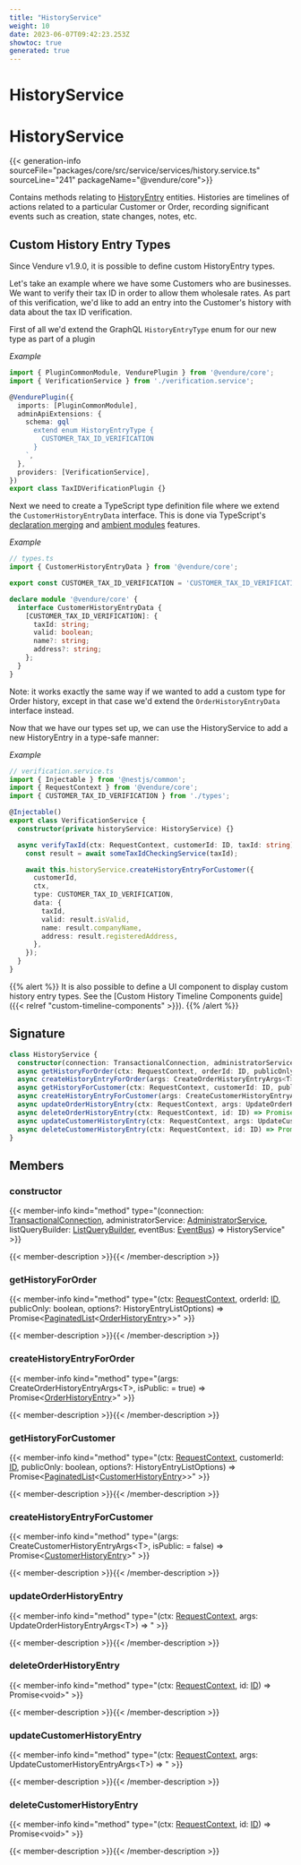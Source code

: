 ```yaml
---
title: "HistoryService"
weight: 10
date: 2023-06-07T09:42:23.253Z
showtoc: true
generated: true
---
```

<!-- This file was generated from the Vendure source. Do not modify. Instead, re-run the "docs:build" script -->

# HistoryService
<div class="symbol">


# HistoryService

{{< generation-info sourceFile="packages/core/src/service/services/history.service.ts" sourceLine="241" packageName="@vendure/core">}}

Contains methods relating to <a href='/typescript-api/entities/history-entry#historyentry'>HistoryEntry</a> entities. Histories are timelines of actions
related to a particular Customer or Order, recording significant events such as creation, state changes,
notes, etc.

## Custom History Entry Types

Since Vendure v1.9.0, it is possible to define custom HistoryEntry types.

Let's take an example where we have some Customers who are businesses. We want to verify their
tax ID in order to allow them wholesale rates. As part of this verification, we'd like to add
an entry into the Customer's history with data about the tax ID verification.

First of all we'd extend the GraphQL `HistoryEntryType` enum for our new type as part of a plugin

*Example*

```TypeScript
import { PluginCommonModule, VendurePlugin } from '@vendure/core';
import { VerificationService } from './verification.service';

@VendurePlugin({
  imports: [PluginCommonModule],
  adminApiExtensions: {
    schema: gql`
      extend enum HistoryEntryType {
        CUSTOMER_TAX_ID_VERIFICATION
      }
    `,
  },
  providers: [VerificationService],
})
export class TaxIDVerificationPlugin {}
```

Next we need to create a TypeScript type definition file where we extend the `CustomerHistoryEntryData` interface. This is done
via TypeScript's [declaration merging](https://www.typescriptlang.org/docs/handbook/declaration-merging.html#merging-interfaces)
and [ambient modules](https://www.typescriptlang.org/docs/handbook/modules.html#ambient-modules) features.

*Example*

```TypeScript
// types.ts
import { CustomerHistoryEntryData } from '@vendure/core';

export const CUSTOMER_TAX_ID_VERIFICATION = 'CUSTOMER_TAX_ID_VERIFICATION';

declare module '@vendure/core' {
  interface CustomerHistoryEntryData {
    [CUSTOMER_TAX_ID_VERIFICATION]: {
      taxId: string;
      valid: boolean;
      name?: string;
      address?: string;
    };
  }
}
```

Note: it works exactly the same way if we wanted to add a custom type for Order history, except in that case we'd extend the
`OrderHistoryEntryData` interface instead.

Now that we have our types set up, we can use the HistoryService to add a new HistoryEntry in a type-safe manner:

*Example*

```TypeScript
// verification.service.ts
import { Injectable } from '@nestjs/common';
import { RequestContext } from '@vendure/core';
import { CUSTOMER_TAX_ID_VERIFICATION } from './types';

@Injectable()
export class VerificationService {
  constructor(private historyService: HistoryService) {}

  async verifyTaxId(ctx: RequestContext, customerId: ID, taxId: string) {
    const result = await someTaxIdCheckingService(taxId);

    await this.historyService.createHistoryEntryForCustomer({
      customerId,
      ctx,
      type: CUSTOMER_TAX_ID_VERIFICATION,
      data: {
        taxId,
        valid: result.isValid,
        name: result.companyName,
        address: result.registeredAddress,
      },
    });
  }
}
```
{{% alert %}}
It is also possible to define a UI component to display custom history entry types. See the
[Custom History Timeline Components guide]({{< relref "custom-timeline-components" >}}).
{{% /alert %}}

## Signature

```TypeScript
class HistoryService {
  constructor(connection: TransactionalConnection, administratorService: AdministratorService, listQueryBuilder: ListQueryBuilder, eventBus: EventBus)
  async getHistoryForOrder(ctx: RequestContext, orderId: ID, publicOnly: boolean, options?: HistoryEntryListOptions) => Promise<PaginatedList<OrderHistoryEntry>>;
  async createHistoryEntryForOrder(args: CreateOrderHistoryEntryArgs<T>, isPublic:  = true) => Promise<OrderHistoryEntry>;
  async getHistoryForCustomer(ctx: RequestContext, customerId: ID, publicOnly: boolean, options?: HistoryEntryListOptions) => Promise<PaginatedList<CustomerHistoryEntry>>;
  async createHistoryEntryForCustomer(args: CreateCustomerHistoryEntryArgs<T>, isPublic:  = false) => Promise<CustomerHistoryEntry>;
  async updateOrderHistoryEntry(ctx: RequestContext, args: UpdateOrderHistoryEntryArgs<T>) => ;
  async deleteOrderHistoryEntry(ctx: RequestContext, id: ID) => Promise<void>;
  async updateCustomerHistoryEntry(ctx: RequestContext, args: UpdateCustomerHistoryEntryArgs<T>) => ;
  async deleteCustomerHistoryEntry(ctx: RequestContext, id: ID) => Promise<void>;
}
```
## Members

### constructor

{{< member-info kind="method" type="(connection: <a href='/typescript-api/data-access/transactional-connection#transactionalconnection'>TransactionalConnection</a>, administratorService: <a href='/typescript-api/services/administrator-service#administratorservice'>AdministratorService</a>, listQueryBuilder: <a href='/typescript-api/data-access/list-query-builder#listquerybuilder'>ListQueryBuilder</a>, eventBus: <a href='/typescript-api/events/event-bus#eventbus'>EventBus</a>) => HistoryService"  >}}

{{< member-description >}}{{< /member-description >}}

### getHistoryForOrder

{{< member-info kind="method" type="(ctx: <a href='/typescript-api/request/request-context#requestcontext'>RequestContext</a>, orderId: <a href='/typescript-api/common/id#id'>ID</a>, publicOnly: boolean, options?: HistoryEntryListOptions) => Promise&#60;<a href='/typescript-api/common/paginated-list#paginatedlist'>PaginatedList</a>&#60;<a href='/typescript-api/entities/order-history-entry#orderhistoryentry'>OrderHistoryEntry</a>&#62;&#62;"  >}}

{{< member-description >}}{{< /member-description >}}

### createHistoryEntryForOrder

{{< member-info kind="method" type="(args: CreateOrderHistoryEntryArgs&#60;T&#62;, isPublic:  = true) => Promise&#60;<a href='/typescript-api/entities/order-history-entry#orderhistoryentry'>OrderHistoryEntry</a>&#62;"  >}}

{{< member-description >}}{{< /member-description >}}

### getHistoryForCustomer

{{< member-info kind="method" type="(ctx: <a href='/typescript-api/request/request-context#requestcontext'>RequestContext</a>, customerId: <a href='/typescript-api/common/id#id'>ID</a>, publicOnly: boolean, options?: HistoryEntryListOptions) => Promise&#60;<a href='/typescript-api/common/paginated-list#paginatedlist'>PaginatedList</a>&#60;<a href='/typescript-api/entities/customer-history-entry#customerhistoryentry'>CustomerHistoryEntry</a>&#62;&#62;"  >}}

{{< member-description >}}{{< /member-description >}}

### createHistoryEntryForCustomer

{{< member-info kind="method" type="(args: CreateCustomerHistoryEntryArgs&#60;T&#62;, isPublic:  = false) => Promise&#60;<a href='/typescript-api/entities/customer-history-entry#customerhistoryentry'>CustomerHistoryEntry</a>&#62;"  >}}

{{< member-description >}}{{< /member-description >}}

### updateOrderHistoryEntry

{{< member-info kind="method" type="(ctx: <a href='/typescript-api/request/request-context#requestcontext'>RequestContext</a>, args: UpdateOrderHistoryEntryArgs&#60;T&#62;) => "  >}}

{{< member-description >}}{{< /member-description >}}

### deleteOrderHistoryEntry

{{< member-info kind="method" type="(ctx: <a href='/typescript-api/request/request-context#requestcontext'>RequestContext</a>, id: <a href='/typescript-api/common/id#id'>ID</a>) => Promise&#60;void&#62;"  >}}

{{< member-description >}}{{< /member-description >}}

### updateCustomerHistoryEntry

{{< member-info kind="method" type="(ctx: <a href='/typescript-api/request/request-context#requestcontext'>RequestContext</a>, args: UpdateCustomerHistoryEntryArgs&#60;T&#62;) => "  >}}

{{< member-description >}}{{< /member-description >}}

### deleteCustomerHistoryEntry

{{< member-info kind="method" type="(ctx: <a href='/typescript-api/request/request-context#requestcontext'>RequestContext</a>, id: <a href='/typescript-api/common/id#id'>ID</a>) => Promise&#60;void&#62;"  >}}

{{< member-description >}}{{< /member-description >}}


</div>
